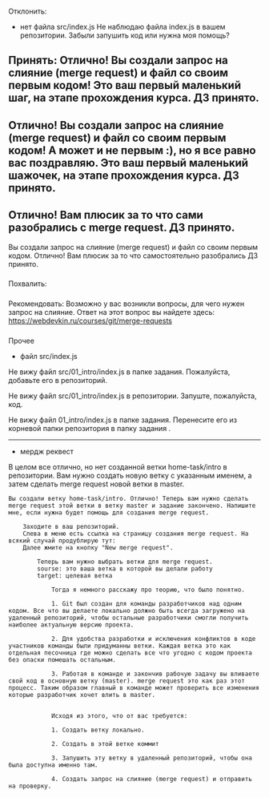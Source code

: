 ###
Отклонить:
- нет файла src/index.js
Не наблюдаю файла index.js в вашем репозитории. Забыли запушить код или нужна моя помощь?



###
Принять:
Отлично! Вы создали запрос на слияние (merge request) и файл со своим первым кодом! Это ваш первый маленький шаг, на этапе прохождения курса. ДЗ принято.
---
Отлично! Вы создали запрос на слияние (merge request) и файл со своим первым кодом! А может и не первым :), но я все равно вас поздравляю. Это ваш первый маленький шажочек, на этапе прохождения курса. ДЗ принято.
---
Отлично! Вам плюсик за то что сами разобрались с merge request. ДЗ принято.
---
Вы создали запрос на слияние (merge request) и файл со своим первым кодом. Отлично! Вам плюсик за то что самостоятельно разобрались ДЗ принято.

###
Похвалить:



###
Рекомендовать:
Возможно у вас возникли вопросы, для чего нужен запрос на слияние. Ответ на этот вопрос вы найдете здесь: https://webdevkin.ru/courses/git/merge-requests






###
Прочее
- файл src/index.js

Не вижу файл src/01_intro/index.js в папке задания. Пожалуйста, добавьте его в репозиторий.

Не вижу файл src/01_intro/index.js в репозитории. Запуште, пожалуйста, код.

Не вижу файл 01_intro/index.js в папке задания. Перенесите его из корневой папки репозитория в папку задания .

---------------------------
- мердж реквест

В целом все отлично, но нет созданной ветки home-task/intro в репозитории. Вам нужно создать новую ветку с указанным именем, а затем сделать merge request новой ветки в master.

    Вы создали ветку home-task/intro. Отлично! Теперь вам нужно сделать merge request этой ветки в ветку master и задание закончено. Напишите мне, если нужна будет помощь для создания merge request.

        Заходите в ваш репозиторий.
        Слева в меню есть ссылка на страницу создания merge request. На всякий случай продублирую тут:
        Далее жмите на кнопку "New merge request".

            ​Теперь вам нужно выбрать ветки для merge request.
            sourse: это ваша ветка в которой вы делали работу
            target: целевая ветка

                Тогда я немного расскажу про теорию, что было понятно.

                1. Git был создан для команды разработчиков над одним кодом. Все что вы делаете локально должно быть всегда загружено на удаленный репозиторий, чтобы остальные разработчики смогли получить наиболее актуальную версию проекта.

                2. Для удобства разработки и исключения конфликтов в коде участников команды были придуманны ветки. Каждая ветка это как отдельная песочница где можно сделать все что угодно с кодом проекта без опаски помешать остальным.

                3. Работая в команде и закончив рабочую задачу вы вливаете свой код в основную ветку (master). merge request это как раз этот процесс. Таким образом главный в команде может проверить все изменения которые разработчик хочет влить в master.


                Исходя из этого, что от вас требуется:

                1. Создать ветку локально.

                2. Создать в этой ветке коммит

                3. Запушить эту ветку в удаленный репозиторий, чтобы она была доступна именно там.

                4. Создать запрос на слияние (merge request) и отправить на проверку.
